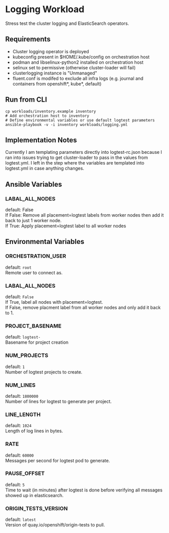 # Logging Workload

Stress test the cluster logging and ElasticSearch operators.

## Requirements

* Cluster logging operator is deployed
* kubeconfig present in $HOME/.kube/config on orchestration host
* podman and libselinux-python2 installed on orchestration host
* selinux set to permissive (otherwise cluster-loader will fail)
* clusterlogging instance is "Unmanaged"
* fluent.conf is modifed to exclude all infra logs (e.g. journal and containers from openshift*, kube*, default)

## Run from CLI

```shell script
cp workloads/inventory.example inventory
# Add orchestration host to inventory
# Define environmental variables or use default logtest parameters
ansible-playbook -v -i inventory workloads/logging.yml
```

## Implementation Notes
Currently I am templating parameters directly into logtest-rc.json because 
I ran into issues trying to get cluster-loader to pass in the values from logtest.yml. 
I left in the step where the variables are templated into logtest.yml in case anything changes.

## Ansible Variables

### LABAL_ALL_NODES
default: False  
If False: Remove all placement=logtest labels from worker nodes then add it back to just 1 worker node.  
If True: Apply placement=logtest label to all worker nodes

## Environmental Variables

### ORCHESTRATION_USER

default: `root`  
Remote user to connect as.

### LABAL_ALL_NODES

default: `False`  
If True, label all nodes with placement=logtest.  
If False, remove placment label from all worker nodes and only add it back to 1.

### PROJECT_BASENAME

default: `logtest-`  
Basename for project creation

### NUM_PROJECTS

default: `1`  
Number of logtest projects to create.

### NUM_LINES

default: `1800000`  
Number of lines for logtest to generate per project.

### LINE_LENGTH

default: `1024`  
Length of log lines in bytes.

### RATE

default: `60000`  
Messages per second for logtest pod to generate.

### PAUSE_OFFSET

default: `5`  
Time to wait (in minutes) after logtest is done before verifying all messages showed up in elasticsearch.

### ORIGIN_TESTS_VERSION

default: `latest`  
Version of quay.io/openshift/origin-tests to pull.

